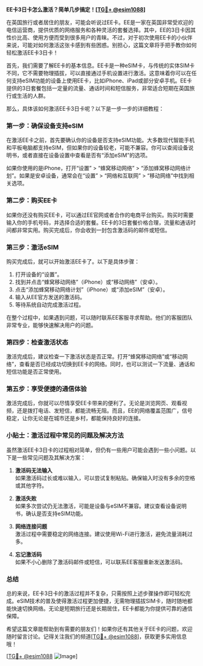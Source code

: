 **EE卡3日卡怎么激活？简单几步搞定！[[TG💪+ @esim1088](https://t.me/s/esim1088)]**

在英国旅行或者居住的朋友，可能会听说过EE卡。EE是一家在英国非常受欢迎的电信运营商，提供优质的网络服务和各种灵活的套餐选择。其中，EE的3日卡因其性价比高、使用方便而受到很多用户的青睐。不过，对于初次使用EE卡的小伙伴来说，可能对如何激活这张卡感到有些困惑。别担心，这篇文章将手把手教你如何轻松激活EE卡3日卡！

首先，我们需要了解EE卡的基本信息。EE卡是一种eSIM卡，与传统的实体SIM卡不同，它不需要物理插拔，可以直接通过手机设置进行激活。这意味着你可以在任何支持eSIM功能的设备上使用EE卡，比如iPhone、iPad或部分安卓手机。EE卡提供的3日套餐包括一定量的流量、通话时间和短信服务，非常适合短期在英国旅行或生活的人群。

那么，具体该如何激活EE卡3日卡呢？以下是一步一步的详细教程：

### **第一步：确保设备支持eSIM**
在激活EE卡之前，首先要确认你的设备是否支持eSIM功能。大多数现代智能手机和平板电脑都支持eSIM，但如果你的设备较老，可能不兼容。你可以查阅设备说明书，或者直接在设备设置中查看是否有“添加eSIM”的选项。

如果你使用的是iPhone，打开“设置” > “蜂窝移动网络” > “添加蜂窝移动网络计划”。如果是安卓设备，通常会在“设置” > “网络和互联网” > “移动网络”中找到相关选项。

### **第二步：购买EE卡**
如果你还没有购买EE卡，可以通过EE官网或者合作的电商平台购买。购买时需要输入你的手机号码，并选择合适的套餐。EE卡的3日套餐价格合理，流量和通话时间都非常实用。购买完成后，你会收到一封包含激活码的邮件或短信。

### **第三步：激活eSIM**
购买完成后，就可以开始激活EE卡了。以下是具体步骤：

1. 打开设备的“设置”。
2. 找到并点击“蜂窝移动网络”（iPhone）或“移动网络”（安卓）。
3. 点击“添加蜂窝移动网络计划”（iPhone）或“添加eSIM”（安卓）。
4. 输入从EE官方发送的激活码。
5. 等待系统自动完成激活过程。

在整个过程中，如果遇到问题，可以随时联系EE客服寻求帮助。他们的客服团队非常专业，能够快速解决用户的问题。

### **第四步：检查激活状态**
激活完成后，建议检查一下激活状态是否正常。打开“蜂窝移动网络”或“移动网络”，查看是否已经成功切换到EE卡的网络。同时，也可以测试一下流量、通话和短信功能是否正常使用。

### **第五步：享受便捷的通信体验**
激活完成后，你就可以尽情享受EE卡带来的便利了。无论是浏览网页、观看视频，还是拨打电话、发短信，都能流畅无阻。而且，EE的网络覆盖范围广，信号稳定，让你无论是在城市还是乡村，都能保持良好的连接。

### **小贴士：激活过程中常见的问题及解决方法**
虽然激活EE卡3日卡的过程相对简单，但仍有一些用户可能会遇到一些小问题。以下是一些常见问题及其解决方案：

1. **激活码无法输入**  
   如果激活码过长或难以输入，可以尝试复制粘贴。确保输入时没有多余的空格或其他字符。

2. **激活失败**  
   如果多次尝试仍无法激活，可能是设备与eSIM不兼容。建议查看设备说明书，确认是否支持eSIM功能。

3. **网络连接问题**  
   激活过程中需要稳定的网络连接。建议使用Wi-Fi进行激活，避免流量消耗过多。

4. **忘记激活码**  
   如果不小心删除了激活码邮件或短信，可以联系EE客服重新发送激活码。

### **总结**
总的来说，EE卡3日卡的激活过程并不复杂，只需按照上述步骤操作即可轻松完成。eSIM技术的普及使得激活过程更加便捷，无需物理插拔SIM卡，随时随地都能快速切换网络。无论是短期旅行还是长期居住，EE卡都能为你提供可靠的通信保障。

希望这篇文章能帮助到有需要的朋友们！如果你还有其他关于EE卡的问题，欢迎随时留言讨论。记得关注我们的频道[[TG💪+ @esim1088](https://t.me/s/esim1088)]，获取更多实用信息哦！

[[TG💪+ @esim1088](https://t.me/s/esim1088) ![Image](https://i.postimg.cc/4NQfJmqS/Snipaste-2025-05-13-00-14-12.png)]